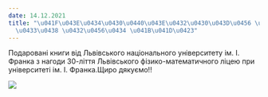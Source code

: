 ```yaml
---
date: 14.12.2021
title: "\u041F\u043E\u0434\u0430\u0440\u043E\u0432\u0430\u043D\u0456 \u043A\u043D\u0438\
  \u0433\u0438 \u0432\u0456\u0434 \u041B\u041D\u0423"
---
```

Подаровані книги від Львівського національного університету ім. І. Франка з нагоди 30-ліття Львівського фізико-математичного ліцею при університеті ім. І. Франка.Щиро дякуємо!!

![](/files/подаровані-книги-від-книги.jpg)